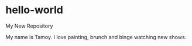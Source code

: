 # hello-world
My New Repository 

My name is Tamoy. I love painting, brunch and binge watching new shows.
